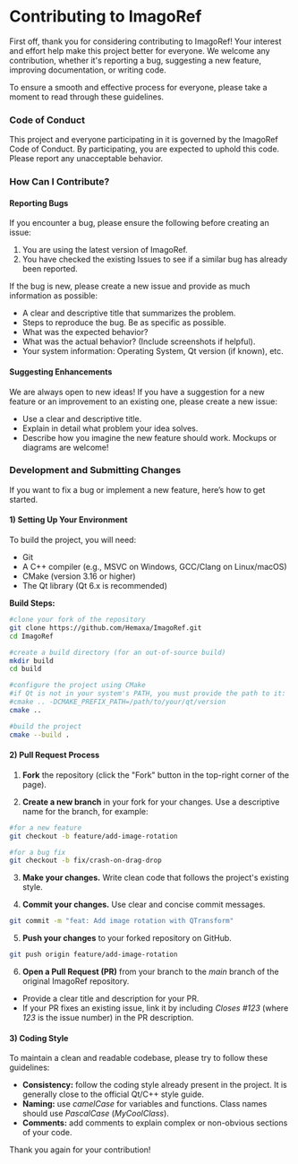# Contributing to ImagoRef

First off, thank you for considering contributing to ImagoRef! Your interest and effort help make this project better for everyone. We welcome any contribution, whether it's reporting a bug, suggesting a new feature, improving documentation, or writing code.

To ensure a smooth and effective process for everyone, please take a moment to read through these guidelines.

### Code of Conduct
This project and everyone participating in it is governed by the ImagoRef Code of Conduct. By participating, you are expected to uphold this code. Please report any unacceptable behavior.

### How Can I Contribute?

#### Reporting Bugs
If you encounter a bug, please ensure the following before creating an issue:

1) You are using the latest version of ImagoRef.
2) You have checked the existing Issues to see if a similar bug has already been reported.

If the bug is new, please create a new issue and provide as much information as possible:

* A clear and descriptive title that summarizes the problem.
* Steps to reproduce the bug. Be as specific as possible.
* What was the expected behavior?
* What was the actual behavior? (Include screenshots if helpful).
* Your system information: Operating System, Qt version (if known), etc.

#### Suggesting Enhancements
We are always open to new ideas! If you have a suggestion for a new feature or an improvement to an existing one, please create a new issue:

* Use a clear and descriptive title.
* Explain in detail what problem your idea solves.
* Describe how you imagine the new feature should work. Mockups or diagrams are welcome!

### Development and Submitting Changes
If you want to fix a bug or implement a new feature, here’s how to get started.

#### 1) Setting Up Your Environment
To build the project, you will need:

* Git
* A C++ compiler (e.g., MSVC on Windows, GCC/Clang on Linux/macOS)
* CMake (version 3.16 or higher)
* The Qt library (Qt 6.x is recommended)

**Build Steps:**

```bash
#clone your fork of the repository
git clone https://github.com/Hemaxa/ImagoRef.git
cd ImagoRef

#create a build directory (for an out-of-source build)
mkdir build
cd build

#configure the project using CMake
#if Qt is not in your system's PATH, you must provide the path to it:
#cmake .. -DCMAKE_PREFIX_PATH=/path/to/your/qt/version
cmake ..

#build the project
cmake --build .
```

#### 2) Pull Request Process

1. **Fork** the repository (click the "Fork" button in the top-right corner of the page).

2. **Create a new branch** in your fork for your changes. Use a descriptive name for the branch, for example:

```bash
#for a new feature
git checkout -b feature/add-image-rotation

#for a bug fix
git checkout -b fix/crash-on-drag-drop
```

3. **Make your changes.** Write clean code that follows the project's existing style.

4. **Commit your changes.** Use clear and concise commit messages.

```bash
git commit -m "feat: Add image rotation with QTransform"
```

5. **Push your changes** to your forked repository on GitHub.

```bash
git push origin feature/add-image-rotation
```

6. **Open a Pull Request (PR)** from your branch to the *main* branch of the original ImagoRef repository.

* Provide a clear title and description for your PR.
* If your PR fixes an existing issue, link it by including *Closes #123* (where *123* is the issue number) in the PR description.

#### 3) Coding Style
To maintain a clean and readable codebase, please try to follow these guidelines:

* **Consistency:** follow the coding style already present in the project. It is generally close to the official Qt/C++ style guide.
* **Naming:** use *camelCase* for variables and functions. Class names should use *PascalCase* (*MyCoolClass*).
* **Comments:** add comments to explain complex or non-obvious sections of your code.

Thank you again for your contribution!
